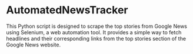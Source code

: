 # AutomatedNewsTracker
This Python script is designed to scrape the top stories from Google News using Selenium, a web automation tool. It provides a simple way to fetch headlines and their corresponding links from the top stories section of the Google News website.
